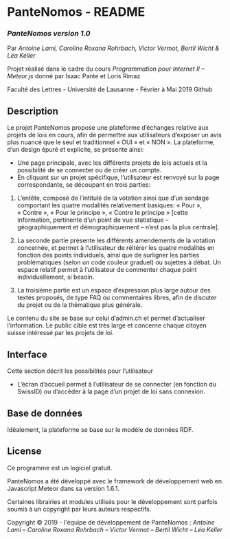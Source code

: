 # PanteNomos - README

### *PanteNomos version 1.0*
Par *Antoine Lami, Caroline Roxana Rohrbach, Victor Vermot, Bertil Wicht & Léa Keller*

Projet réalisé dans le cadre du cours *Programmation pour Internet II – Meteor.js* donné par Isaac Pante et Loris Rimaz

Faculté des Lettres - Université de Lausanne - Février à Mai 2019 Github
## Description

Le projet PanteNomos propose une plateforme d’échanges relative aux projets de lois en cours, afin de permettre aux utilisateurs d’exposer un avis plus nuancé que le seul et traditionnel « OUI » et « NON ». La plateforme, d’un design épuré et explicite, se présente ainsi:

* Une page principale, avec les différents projets de lois actuels et la possibilité de se connecter ou de créer un compte.
* En cliquant sur un projet spécifique, l’utilisateur est renvoyé sur la page correspondante, se découpant en trois parties:

1.  L’entête, composé de l’intitulé de la votation ainsi que d’un sondage comportant les quatre modalités relativement basiques: « Pour », « Contre », « Pour le principe », « Contre le principe » [cette information, pertinente d’un point de vue statistique – géographiquement et démographiquement – n’est pas la plus centrale].

2. La seconde partie présente les différents amendements de la votation concernée, et permet à l’utilisateur de réitérer les quatre modalités en fonction des points individuels, ainsi que de surligner les parties problématiques (selon un code couleur graduel) ou sujettes à débat. Un espace relatif permet à l’utilisateur de commenter chaque point individuellement, si besoin.

3. La troisième partie est un espace d’expression plus large autour des textes proposés, de type FAQ ou commentaires libres, afin de discuter du projet ou de la thématique plus générale.

Le contenu du site se base sur celui d’admin.ch et permet d’actualiser l’information. Le public cible est très large et concerne chaque citoyen suisse intéressé par les projets de loi.

## Interface
Cette section décrit les possibilités pour l’utilisateur
* L’écran d’accueil permet à l’utilisateur de se connecter (en fonction du SwissID) ou d’accéder à la page d’un projet de loi sans connexion.

## Base de données
Idéalement, la plateforme se base sur le modèle de données RDF.

## License
Ce programme est un logiciel gratuit.

PanteNomos a été développé avec le framework de développement web en Javascript Meteor dans sa version 1.6.1.

Certaines librairies et modules utilisés pour le développement sont parfois soumis à un copyright par leurs auteurs respectifs.

Copyright © 2019 - l'équipe de développement de PanteNomos : *Antoine Lami – Caroline Roxana Rohrbach – Victor Vermot – Bertil Wicht – Léa Keller*
